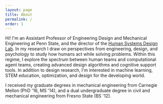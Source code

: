 ```yaml
---
layout: page
title: About
permalink: /
order: 1
---
```

Hi! I'm an Assistant Professor of Engineering Design and Mechanical Engineering at Penn State, and the director of the <a href="http://hsdl.psu.edu/">Human Systems Design Lab</a>.  In my research I draw on perspectives from engineering, design, and psychology to study how humans act while solving problems. Within this regime, I explore the spectrum between human teams and computational agent teams, creating advanced design algorithms and cognitive support tools. In addition to design research, I'm interested in machine learning, STEM education, optimization, and design for the developing world.

I received my graduate degrees in mechanical engineering from Carnegie Mellon (PhD '16, MS '14), and a dual undergraduate degree in civil and mechanical engineering from Fresno State (BS '12).
